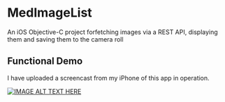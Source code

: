 # MedImageList
An iOS Objective-C project forfetching images via a REST API, displaying them and saving them to the camera roll

## Functional Demo

I have uploaded a screencast from my iPhone of this app in operation. 

[![IMAGE ALT TEXT HERE](https://img.youtube.com/vi/_3hJuLaLKew/0.jpg)](https://www.youtube.com/watch?v=_3hJuLaLKew)
